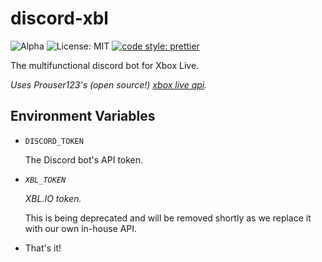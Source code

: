 # discord-xbl

![Alpha](https://img.shields.io/badge/alpha-orange)
![License: MIT](https://img.shields.io/badge/license-MIT-blue)
[![code style: prettier](https://img.shields.io/badge/code_style-prettier-ff69b4.svg)](https://github.com/prettier/prettier)

The multifunctional discord bot for Xbox Live.

_Uses Prouser123's (open source!) [xbox live api](https://github.com/Prouser123/xbl-web-api)._

## Environment Variables

- `DISCORD_TOKEN`

  The Discord bot's API token.

- _`XBL_TOKEN`_

  _XBL.IO token._

  This is being deprecated and will be removed shortly as we replace it with our own in-house API.

- That's it!
